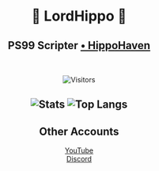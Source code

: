 <h1 align="center">🦛 LordHippo 🦛</h1>
<h2 align="center">
  PS99 Scripter <a href="https://discord.com/invite/VzkvWUjJVe">• HippoHaven</a>
</h2>


<br>

<p align="center">
  <img src="https://visitor-badge.laobi.icu/badge?page_id=ReimuSimpu.ReimuSimpu&left_color=red&right_color=purple" alt="Visitors"/>
</p>


<h2 align="center">
  <img src="https://github-readme-stats.vercel.app/api/?username=ReimuSimpu&show_icons=true&title_color=fff&icon_color=79ff97&text_color=9f9f9f&bg_color=151515&count_private=true&include_all_commits=true&custom_title=LordHippo's%20Statistics" alt="Stats"/>
  <img src="https://github-readme-stats.vercel.app/api/top-langs?username=ReimuSimpu&layout=compact&title_color=fff&icon_color=79ff97&text_color=9f9f9f&bg_color=151515&border_radius=10&hide=css&custom_title=LordHippo's%20Most%20Used%20Languages" alt="Top Langs"/>
</h2>

<h2 align="center">Other Accounts</h2>

<p align="center">
  <a href="https://www.youtube.com/@Lord_Hippo">YouTube</a><br>
  <a href="https://discord.com/users/618580498251382824">Discord</a>
</p>

